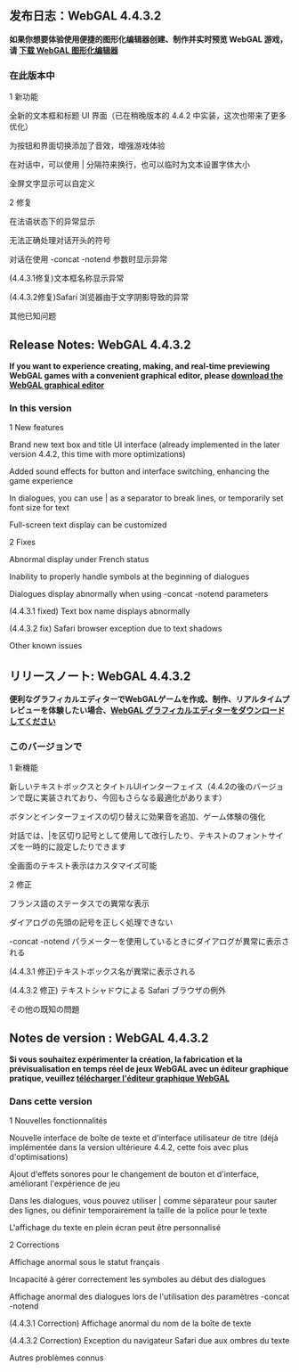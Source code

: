 ## 发布日志：WebGAL 4.4.3.2

**如果你想要体验使用便捷的图形化编辑器创建、制作并实时预览 WebGAL 游戏，请 [下载 WebGAL 图形化编辑器](https://github.com/MakinoharaShoko/WebGAL_Terre/releases)**

### 在此版本中

1 新功能

全新的文本框和标题 UI 界面（已在稍晚版本的 4.4.2 中实装，这次也带来了更多优化）

为按钮和界面切换添加了音效，增强游戏体验

在对话中，可以使用 | 分隔符来换行，也可以临时为文本设置字体大小

全屏文字显示可以自定义

2 修复

在法语状态下的异常显示

无法正确处理对话开头的符号

对话在使用 -concat -notend 参数时显示异常

(4.4.3.1修复)文本框名称显示异常

(4.4.3.2修复)Safari 浏览器由于文字阴影导致的异常

其他已知问题

## Release Notes: WebGAL 4.4.3.2

**If you want to experience creating, making, and real-time previewing WebGAL games with a convenient graphical editor, please [download the WebGAL graphical editor](https://github.com/MakinoharaShoko/WebGAL_Terre/releases)**

### In this version

1 New features

Brand new text box and title UI interface (already implemented in the later version 4.4.2, this time with more optimizations)

Added sound effects for button and interface switching, enhancing the game experience

In dialogues, you can use | as a separator to break lines, or temporarily set font size for text

Full-screen text display can be customized

2 Fixes

Abnormal display under French status

Inability to properly handle symbols at the beginning of dialogues

Dialogues display abnormally when using -concat -notend parameters

(4.4.3.1 fixed) Text box name displays abnormally

(4.4.3.2 fix) Safari browser exception due to text shadows

Other known issues

## リリースノート: WebGAL 4.4.3.2

**便利なグラフィカルエディターでWebGALゲームを作成、制作、リアルタイムプレビューを体験したい場合、[WebGAL グラフィカルエディターをダウンロードしてください](https://github.com/MakinoharaShoko/WebGAL_Terre/releases)**

### このバージョンで

1 新機能

新しいテキストボックスとタイトルUIインターフェイス（4.4.2の後のバージョンで既に実装されており、今回もさらなる最適化があります）

ボタンとインターフェイスの切り替えに効果音を追加、ゲーム体験の強化

対話では、|を区切り記号として使用して改行したり、テキストのフォントサイズを一時的に設定したりできます

全画面のテキスト表示はカスタマイズ可能

2 修正

フランス語のステータスでの異常な表示

ダイアログの先頭の記号を正しく処理できない

-concat -notend パラメーターを使用しているときにダイアログが異常に表示される

(4.4.3.1 修正)テキストボックス名が異常に表示される

(4.4.3.2 修正) テキストシャドウによる Safari ブラウザの例外

その他の既知の問題

## Notes de version : WebGAL 4.4.3.2

**Si vous souhaitez expérimenter la création, la fabrication et la prévisualisation en temps réel de jeux WebGAL avec un éditeur graphique pratique, veuillez [télécharger l'éditeur graphique WebGAL](https://github.com/MakinoharaShoko/WebGAL_Terre/releases)**

### Dans cette version

1 Nouvelles fonctionnalités

Nouvelle interface de boîte de texte et d'interface utilisateur de titre (déjà implémentée dans la version ultérieure 4.4.2, cette fois avec plus d'optimisations)

Ajout d'effets sonores pour le changement de bouton et d'interface, améliorant l'expérience de jeu

Dans les dialogues, vous pouvez utiliser | comme séparateur pour sauter des lignes, ou définir temporairement la taille de la police pour le texte

L'affichage du texte en plein écran peut être personnalisé

2 Corrections

Affichage anormal sous le statut français

Incapacité à gérer correctement les symboles au début des dialogues

Affichage anormal des dialogues lors de l'utilisation des paramètres -concat -notend

(4.4.3.1 Correction) Affichage anormal du nom de la boîte de texte

(4.4.3.2 Correction) Exception du navigateur Safari due aux ombres du texte

Autres problèmes connus
